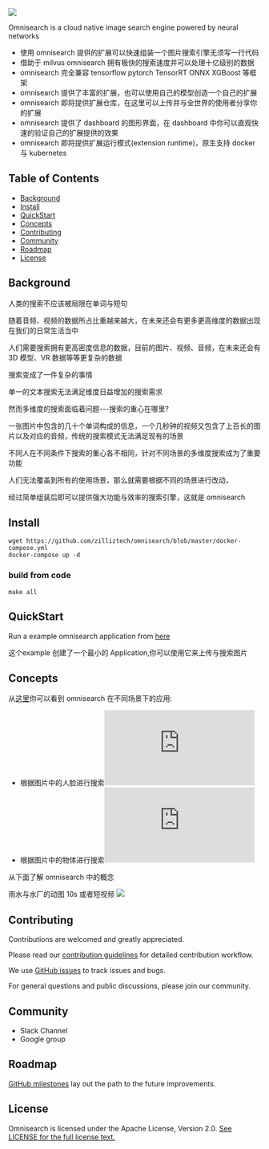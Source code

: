 ![](https://github.com/zilliztech/omnisearch/blob/master/.github/logo-fake.png)

Omnisearch is a cloud native image search engine powered by neural networks

 - 使用 omnisearch 提供的扩展可以快速组装一个图片搜索引擎无须写一行代码
 - 借助于 milvus omnisearch 拥有极快的搜索速度并可以处理十亿级别的数据
 - omnisearch 完全兼容 tensorflow pytorch TensorRT ONNX XGBoost 等框架
 - omnisearch 提供了丰富的扩展，也可以使用自己的模型创造一个自己的扩展
 - omnisearch 即将提供扩展仓库，在这里可以上传并与全世界的使用者分享你的扩展
 - omnisearch 提供了 dashboard 的图形界面，在 dashboard 中你可以直观快速的验证自己的扩展提供的效果
 - omnisearch 即将提供扩展运行模式(extension runtime)，原生支持 docker 与 kubernetes

## Table of Contents

 - [Background](https://github.com/zilliztech/omnisearch#Background)
 - [Install](https://github.com/zilliztech/omnisearch#Install)
 - [QuickStart](https://github.com/zilliztech/omnisearch#QuickStart)
 - [Concepts](https://github.com/zilliztech/omnisearch#Concepts)
 - [Contributing](https://github.com/zilliztech/omnisearch#Contributing)
 - [Community](https://github.com/zilliztech/omnisearch#Community)
 - [Roadmap](https://github.com/zilliztech/omnisearch#Roadmap)
 - [License](https://github.com/zilliztech/omnisearch#License)
## Background
人类的搜索不应该被局限在单词与短句

随着音频、视频的数据所占比重越来越大，在未来还会有更多更高维度的数据出现在我们的日常生活当中

人们需要搜索拥有更高密度信息的数据，目前的图片、视频、音频，在未来还会有 3D 模型、VR 数据等等更复杂的数据

搜索变成了一件复杂的事情

单一的文本搜索无法满足维度日益增加的搜索需求

然而多维度的搜索面临着问题---搜索的重心在哪里?

一张图片中包含的几十个单词构成的信息，一个几秒钟的视频又包含了上百长的图片以及对应的音频，传统的搜索模式无法满足现有的场景

不同人在不同条件下搜索的重心各不相同，针对不同场景的多维度搜索成为了重要功能

人们无法覆盖到所有的使用场景，那么就需要根据不同的场景进行改动，

经过简单组装后即可以提供强大功能与效率的搜索引擎，这就是 omnisearch 

## Install

    wget https://github.com/zilliztech/omnisearch/blob/master/docker-compose.yml
    docker-compose up -d

### build from code
	
	make all
## QuickStart
Run a example omnisearch application from [here](https://github.com/zilliztech/omnisearch/tree/master/docs/quickstart)

这个example 创建了一个最小的 Application,你可以使用它来上传与搜索图片
## Concepts
从[这里](https://github.com/zilliztech/omnisearch/tree/master/docs/examples)你可以看到 omnisearch 在不同场景下的应用:

 - 根据图片中的人脸进行搜索![](https://github.com/zilliztech/omnisearch/blob/master/docs/examples/face.md)
 - 根据图片中的物体进行搜索![](https://github.com/zilliztech/omnisearch/blob/master/docs/examples/object.md)

从下面了解 omnisearch 中的概念

雨水与水厂的动图 10s 或者短视频
![](https://github.com/zilliztech/omnisearch/blob/master/.github/omnisearch-explain.png)
## Contributing
Contributions are welcomed and greatly appreciated. 

Please read our  [contribution guidelines](https://github.com/zilliztech/omnisearch/blob/master/CONTRIBUTING.md)  for detailed contribution workflow.

We use  [GitHub issues](https://github.com/zilliztech/omnisearch/issues)  to track issues and bugs. 

For general questions and public discussions, please join our community.
    
## Community

 - Slack Channel
 - Google group

## Roadmap
[GitHub milestones](https://github.com/zilliztech/omnisearch/milestones) lay out the path to the future improvements.

## License
Omnisearch is licensed under the Apache License, Version 2.0. [See LICENSE for the full license text.](https://github.com/zilliztech/omnisearch/blob/master/LICENSE)
